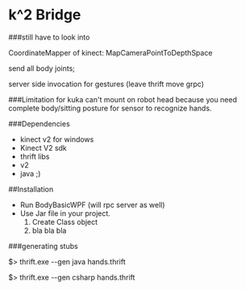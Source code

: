 # k^2 Bridge


###still have to look into

CoordinateMapper of kinect: MapCameraPointToDepthSpace

send all body joints;

server side invocation for gestures (leave thrift move grpc)

###Limitation for kuka
can't mount on robot head because you need complete body/sitting posture for sensor to recognize hands.

###Dependencies

* kinect v2 for windows
* Kinect V2 sdk
* thrift libs
* v2
* java ;)



##Installation

* Run BodyBasicWPF (will rpc server as well)
* Use Jar file in your project.
	1. Create Class object
	2. bla bla bla

###generating stubs

$> thrift.exe --gen java hands.thrift

$> thrift.exe --gen csharp hands.thrift



